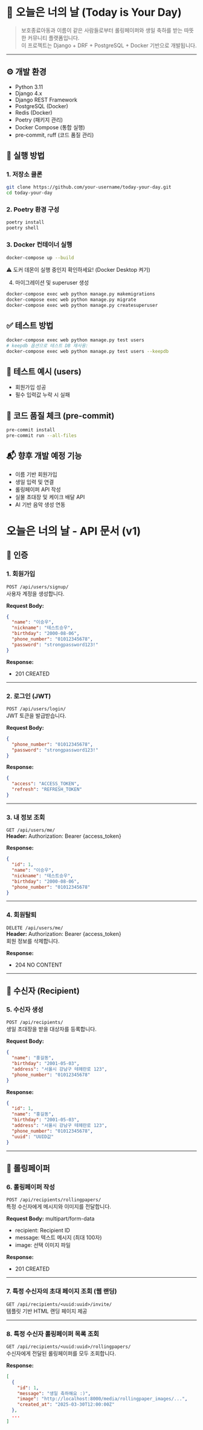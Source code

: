 # 🎂 오늘은 너의 날 (Today is Your Day)

> 보호종료아동과 이름이 같은 사람들로부터 롤링페이퍼와 생일 축하를 받는 따뜻한 커뮤니티 플랫폼입니다.  
> 이 프로젝트는 Django + DRF + PostgreSQL + Docker 기반으로 개발됩니다.

---

## ⚙️ 개발 환경
- Python 3.11
- Django 4.x
- Django REST Framework
- PostgreSQL (Docker)
- Redis (Docker)
- Poetry (패키지 관리)
- Docker Compose (통합 실행)
- pre-commit, ruff (코드 품질 관리)

## 🚀 실행 방법
### 1. 저장소 클론
```bash
git clone https://github.com/your-username/today-your-day.git
cd today-your-day
```

### 2. Poetry 환경 구성
```bash
poetry install
poetry shell
```

### 3. Docker 컨테이너 실행
```bash
docker-compose up --build
```
⚠️ 도커 데몬이 실행 중인지 확인하세요! (Docker Desktop 켜기)

4. 마이그레이션 및 superuser 생성
```bash
docker-compose exec web python manage.py makemigrations
docker-compose exec web python manage.py migrate
docker-compose exec web python manage.py createsuperuser
```

## ✅ 테스트 방법
```bash
docker-compose exec web python manage.py test users
# keepdb 옵션으로 테스트 DB 재사용:
docker-compose exec web python manage.py test users --keepdb
```

## 🧪 테스트 예시 (users)
- 회원가입 성공
- 필수 입력값 누락 시 실패

## 🧼 코드 품질 체크 (pre-commit)
```bash
pre-commit install
pre-commit run --all-files
```

## 📬 향후 개발 예정 기능
- 이름 기반 회원가입
- 생일 입력 및 연결
- 롤링페이퍼 API 작성
- 실물 초대장 및 케이크 배달 API
- AI 기반 음악 생성 연동

# 오늘은 너의 날 - API 문서 (v1)

## 🔐 인증

### 1. 회원가입  
`POST /api/users/signup/`  
사용자 계정을 생성합니다.

**Request Body:**
```json
{
  "name": "이승우",
  "nickname": "테스트승우",
  "birthday": "2000-08-06",
  "phone_number": "01012345678",
  "password": "strongpassword123!"
}
```

**Response:**
- 201 CREATED

---

### 2. 로그인 (JWT)
`POST /api/users/login/`  
JWT 토큰을 발급받습니다.

**Request Body:**
```json
{
  "phone_number": "01012345678",
  "password": "strongpassword123!"
}
```

**Response:**
```json
{
  "access": "ACCESS_TOKEN",
  "refresh": "REFRESH_TOKEN"
}
```

---

### 3. 내 정보 조회  
`GET /api/users/me/`  
**Header:** Authorization: Bearer {access_token}

**Response:**
```json
{
  "id": 1,
  "name": "이승우",
  "nickname": "테스트승우",
  "birthday": "2000-08-06",
  "phone_number": "01012345678"
}
```

---

### 4. 회원탈퇴  
`DELETE /api/users/me/`  
**Header:** Authorization: Bearer {access_token}  
회원 정보를 삭제합니다.

**Response:**
- 204 NO CONTENT

---

## 🎁 수신자 (Recipient)

### 5. 수신자 생성
`POST /api/recipients/`  
생일 초대장을 받을 대상자를 등록합니다.

**Request Body:**
```json
{
  "name": "홍길동",
  "birthday": "2001-05-03",
  "address": "서울시 강남구 테헤란로 123",
  "phone_number": "01012345678"
}
```

**Response:**
```json
{
  "id": 1,
  "name": "홍길동",
  "birthday": "2001-05-03",
  "address": "서울시 강남구 테헤란로 123",
  "phone_number": "01012345678",
  "uuid": "UUID값"
}
```

---

## 💌 롤링페이퍼

### 6. 롤링페이퍼 작성  
`POST /api/recipients/rollingpapers/`  
특정 수신자에게 메시지와 이미지를 전달합니다.

**Request Body:**
multipart/form-data
- recipient: Recipient ID
- message: 텍스트 메시지 (최대 100자)
- image: 선택 이미지 파일

**Response:**
- 201 CREATED

---

### 7. 특정 수신자의 초대 페이지 조회 (웹 랜딩)
`GET /api/recipients/<uuid:uuid>/invite/`  
템플릿 기반 HTML 랜딩 페이지 제공

---

### 8. 특정 수신자 롤링페이퍼 목록 조회  
`GET /api/recipients/<uuid:uuid>/rollingpapers/`  
수신자에게 전달된 롤링페이퍼를 모두 조회합니다.

**Response:**
```json
[
  {
    "id": 1,
    "message": "생일 축하해요 :)",
    "image": "http://localhost:8000/media/rollingpaper_images/...",
    "created_at": "2025-03-30T12:00:00Z"
  },
  ...
]
```
